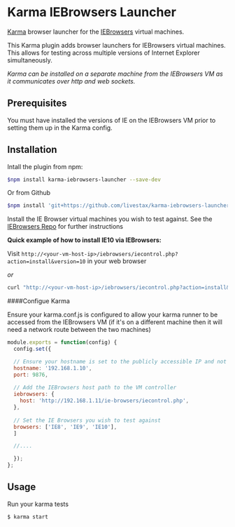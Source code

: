 Karma IEBrowsers Launcher
=========================

[Karma](http://karma-runner.github.io) browser launcher for the [IEBrowsers](https://github.com/livestax/ie-browsers) virtual machines.

This Karma plugin adds browser launchers for IEBrowsers virtual machines. This allows for testing across multiple versions of Internet Explorer simultaneously.

_Karma can be installed on a separate machine from the IEBrowsers VM as it communicates over http and web sockets._


Prerequisites
-------------

You must have installed the versions of IE on the IEBrowsers VM prior to setting them up in the Karma config.


Installation
------------

Intall the plugin from npm:
```sh
$npm install karma-iebrowsers-launcher --save-dev
```

Or from Github
```sh
$npm install 'git+https://github.com/livestax/karma-iebrowsers-launcher.git' --save-dev
```

Install the IE Browser virtual machines you wish to test against. See the [IEBrowsers Repo](https://github.com/livestax/ie-browsers) for further instructions

**Quick example of how to install IE10 via IEBrowsers:**

Visit `http://<your-vm-host-ip>/iebrowsers/iecontrol.php?action=install&version=10` in your web browser

_or_
```sh
curl "http://<your-vm-host-ip>/iebrowsers/iecontrol.php?action=install&version=10"
```

####Configue Karma

Ensure your karma.conf.js is configured to allow your karma runner to be accessed from the IEBrowsers VM (if it's on a different machine then it will need a network route between the two machines)

```javascript
module.exports = function(config) {
  config.set({

  // Ensure your hostname is set to the publicly accessible IP and not localhost
  hostname: '192.168.1.10',
  port: 9876,
  
  // Add the IEBrowsers host path to the VM controller
  iebrowsers: {
    host: 'http://192.168.1.11/ie-browsers/iecontrol.php',
  },
  
  // Set the IE Browsers you wish to test against
  browsers: ['IE8', 'IE9', 'IE10'], 
  ]

  //....

  });
};
```

Usage
-----

Run your karma tests
```sh
$ karma start
```
